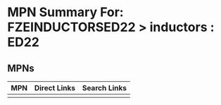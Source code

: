 



# MPN Summary For: FZEINDUCTORSED22 > inductors : ED22

## MPNs
  

|MPN|Direct Links|Search Links|
| :--- | :--- | :--- |
||||
